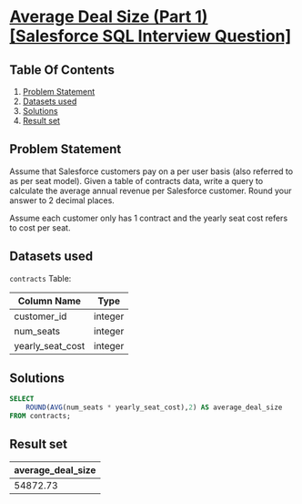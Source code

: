 # [Average Deal Size (Part 1) [Salesforce SQL Interview Question]](https://datalemur.com/questions/sql-average-deal-size)

## Table Of Contents
1. [Problem Statement](#problem-statement)
2. [Datasets used](#datasets-used)
3. [Solutions](#solutions)
4. [Result set](#result-set)

## Problem Statement

Assume that Salesforce customers pay on a per user basis (also referred to as per seat model). Given a table of contracts data, write a query to calculate the average annual revenue per Salesforce customer. Round your answer to 2 decimal places.

Assume each customer only has 1 contract and the yearly seat cost refers to cost per seat.

## Datasets used

```contracts``` Table:

|  Column Name  | Type          |
| ------------- | ------------- |
| customer_id |	integer |
| num_seats |	integer |
| yearly_seat_cost |	integer |


## Solutions

```sql
SELECT
    ROUND(AVG(num_seats * yearly_seat_cost),2) AS average_deal_size
FROM contracts;
```

## Result set

| average_deal_size |
| ------------ |
| 54872.73 |